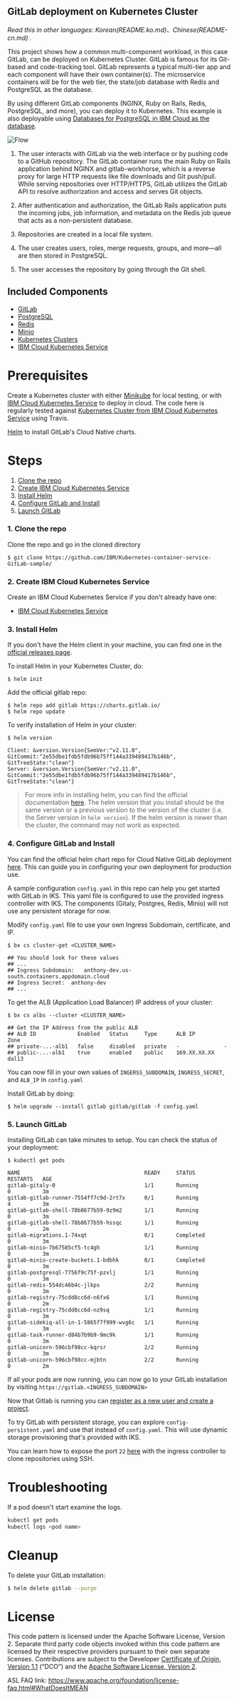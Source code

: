 ## GitLab deployment on Kubernetes Cluster

*Read this in other languages: Korean(README.ko.md)、Chinese(README-cn.md) .*

This project shows how a common multi-component workload, in this case GitLab, can be deployed on Kubernetes Cluster. GitLab is famous for its Git-based and code-tracking tool. GitLab represents a typical multi-tier app and each component will have their own container(s). The microservice containers will be for the web tier, the state/job database with Redis and PostgreSQL as the database.

By using different GitLab components (NGINX, Ruby on Rails, Redis, PostgreSQL, and more), you can deploy it to Kubernetes. This example is also deployable using [Databases for PostgreSQL in IBM Cloud as the database](docs/bluemix-postgres.md).

![Flow](images/gitlab_container_2.png)

1. The user interacts with GitLab via the web interface or by pushing code to a GitHub repository. The GitLab container runs the main Ruby on Rails application behind NGINX and gitlab-workhorse, which is a reverse proxy for large HTTP requests like file downloads and Git push/pull. While serving repositories over HTTP/HTTPS, GitLab utilizes the GitLab API to resolve authorization and access and serves Git objects.

2. After authentication and authorization, the GitLab Rails application puts the incoming jobs, job information, and metadata on the Redis job queue that acts as a non-persistent database.

3. Repositories are created in a local file system.

4. The user creates users, roles, merge requests, groups, and more—all are then stored in PostgreSQL.

5. The user accesses the repository by going through the Git shell.

## Included Components
- [GitLab](https://about.gitlab.com/)
- [PostgreSQL](https://www.postgresql.org/)
- [Redis](https://redis.io/)
- [Minio](https://github.com/minio/minio)
- [Kubernetes Clusters](https://cloud.ibm.com/docs/containers/cs_ov.html#cs_ov)
- [IBM Cloud Kubernetes Service](https://cloud.ibm.com/catalog?taxonomyNavigation=apps&category=containers)

# Prerequisites

<!-- Use [Deploying Gitlab to IBM Cloud Private](docs/deploy-with-ICP.md) if you wish to install this on IBM Cloud Private, otherwise follow the instructions below. -->

Create a Kubernetes cluster with either [Minikube](https://kubernetes.io/docs/setup/minikube/) for local testing, or with [IBM Cloud Kubernetes Service](https://cloud.ibm.com/docs/containers/cs_tutorials.html#cs_cluster_tutorial) to deploy in cloud. The code here is regularly tested against [Kubernetes Cluster from IBM Cloud Kubernetes Service](https://cloud.ibm.com/docs/containers/cs_ov.html#cs_ov) using Travis.

[Helm](https://helm.sh/) to install GitLab's Cloud Native charts.

# Steps

1. [Clone the repo](#1-clone-the-repo)
2. [Create IBM Cloud Kubernetes Service](#2-create-ibm-cloud-kubernetes-service)
3. [Install Helm](#3-install-helm)
4. [Configure GitLab and Install](#4-configure-gitlab-and-install)
5. [Launch GitLab](#5-launch-gitlab)

### 1. Clone the repo

Clone the repo and go in the cloned directory
```
$ git clone https://github.com/IBM/Kubernetes-container-service-GitLab-sample/
```

### 2. Create IBM Cloud Kubernetes Service

Create an IBM Cloud Kubernetes Service if you don't already have one:

* [IBM Cloud Kubernetes Service](https://cloud.ibm.com/containers-kubernetes/catalog/cluster)

### 3. Install Helm

If you don't have the Helm client in your machine, you can find one in the [official releases page](https://github.com/helm/helm/releases).

To install Helm in your Kubernetes Cluster, do:

```
$ helm init
```

Add the official gitlab repo:

```
$ helm repo add gitlab https://charts.gitlab.io/
$ helm repo update
```

To verify installation of Helm in your cluster:

```
$ helm version

Client: &version.Version{SemVer:"v2.11.0", GitCommit:"2e55dbe1fdb5fdb96b75ff144a339489417b146b", GitTreeState:"clean"}
Server: &version.Version{SemVer:"v2.11.0", GitCommit:"2e55dbe1fdb5fdb96b75ff144a339489417b146b", GitTreeState:"clean"}
```

> For more info in installing helm, you can find the official documentation [here](https://docs.helm.sh/using_helm/#installing-helm). The helm version that you install should be the same version or a previous version to the version of the cluster (i.e. the Server version in `helm version`). If the helm version is newer than the cluster, the command may not work as expected.

### 4. Configure GitLab and Install

You can find the official helm chart repo for Cloud Native GitLab deployment [here](https://gitlab.com/charts/gitlab). This can guide you in configuring your own deployment for production use.

A sample configuration `config.yaml` in this repo can help you get started with GitLab in IKS. This yaml file is configured to use the provided ingress controller with IKS. The components (Gitaly, Postgres, Redis, Minio) will not use any persistent storage for now.

Modify `config.yaml` file to use your own Ingress Subdomain, certificate, and IP.

```
$ bx cs cluster-get <CLUSTER_NAME>

## You should look for these values
## ...
## Ingress Subdomain:	anthony-dev.us-south.containers.appdomain.cloud
## Ingress Secret:	anthony-dev
## ...
```

To get the ALB (Application Load Balancer) IP address of your cluster:

```
$ bx cs albs --cluster <CLUSTER_NAME>

## Get the IP Address from the public ALB
## ALB ID             Enabled   Status     Type      ALB IP         Zone
## private-...-alb1   false     disabled   private   -              -
## public-...-alb1    true      enabled    public    169.XX.XX.XX   dal13
```

You can now fill in your own values of `INGERSS_SUBDOMAIN`, `INGRESS_SECRET`, and `ALB_IP` in `config.yaml`

Install GitLab by doing:

```
$ helm upgrade --install gitlab gitlab/gitlab -f config.yaml
```

### 5. Launch GitLab

Installing GitLab can take minutes to setup. You can check the status of your deployment:

```
$ kubectl get pods

NAME                                       READY     STATUS             RESTARTS   AGE
gitlab-gitaly-0                            1/1       Running            0          3m
gitlab-gitlab-runner-7554ff7c9d-2rt7x      0/1       Running            4          3m
gitlab-gitlab-shell-78b8677b59-9z9m2       1/1       Running            0          3m
gitlab-gitlab-shell-78b8677b59-hssqc       1/1       Running            0          2m
gitlab-migrations.1-74xqt                  0/1       Completed          0          3m
gitlab-minio-7b67585cf5-tc4gh              1/1       Running            0          3m
gitlab-minio-create-buckets.1-bdbhk        0/1       Completed          0          3m
gitlab-postgresql-7756f9c75f-pzvlj         1/1       Running            0          3m
gitlab-redis-554dc46b4c-jlkps              2/2       Running            0          3m
gitlab-registry-75cdd8cc6d-n6fx6           1/1       Running            0          2m
gitlab-registry-75cdd8cc6d-nz9sq           1/1       Running            0          3m
gitlab-sidekiq-all-in-1-5865f7f999-wvg6c   1/1       Running            0          3m
gitlab-task-runner-d84b7b9b9-9mc9k         1/1       Running            0          3m
gitlab-unicorn-596cbf98cc-kqrsr            2/2       Running            0          3m
gitlab-unicorn-596cbf98cc-mjbtn            2/2       Running            0          2m
```

If all your pods are now running, you can now go to your GitLab installation by visiting `https://gitlab.<INGRESS_SUBDOMAIN>`

Now that Gitlab is running you can [register as a new user and create a project](docs/using-gitlab.md).

To try GitLab with persistent storage, you can explore `config-persistent.yaml` and use that instead of `config.yaml`. This will use dynamic storage provisioning that's provided with IKS.

You can learn how to expose the port `22` [here](docs/ssh-port-ingress.md) with the ingress controller to clone repositories using SSH.

# Troubleshooting

If a pod doesn't start examine the logs.
```bash
kubectl get pods
kubectl logs <pod name>
```

# Cleanup

To delete your GitLab installation:

```bash
$ helm delete gitlab --purge
```

# License

This code pattern is licensed under the Apache Software License, Version 2. Separate third party code objects invoked within this code pattern are licensed by their respective providers pursuant to their own separate licenses. Contributions are subject to the Developer [Certificate of Origin, Version 1.1](https://developercertificate.org/) (“DCO”) and the [Apache Software License, Version 2](LICENSE).

ASL FAQ link: https://www.apache.org/foundation/license-faq.html#WhatDoesItMEAN


